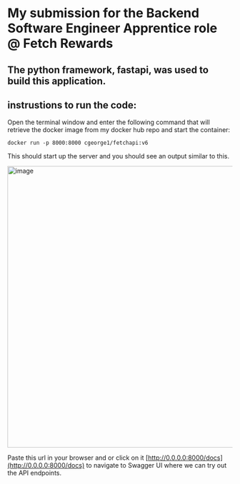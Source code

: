 # My submission for the Backend Software Engineer Apprentice role @ Fetch Rewards

## The python framework, fastapi, was used to build this application.
## instrustions to run the code:

Open the terminal window and enter the following command that will retrieve the docker image from my docker hub repo and start the container:
```
docker run -p 8000:8000 cgeorge1/fetchapi:v6
```
This should start up the server and you should see an output similar to this.

<img width="631" alt="image" src="https://user-images.githubusercontent.com/32846700/217070583-deeaa13b-6b17-4b91-b62b-1166ebdb3a9b.png">

Paste this url in your browser and or click on it [http://0.0.0.0:8000/docs](http://0.0.0.0:8000/docs) to navigate to Swagger UI where we can try out the API endpoints.
